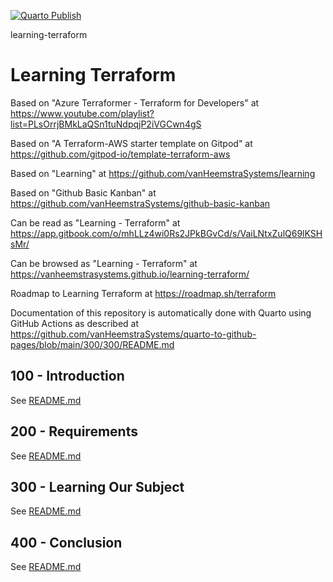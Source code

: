 [![Quarto Publish](https://github.com/vanHeemstraSystems/learning-terraform/actions/workflows/publish.yml/badge.svg)](https://github.com/vanHeemstraSystems/learning-terraform/actions/workflows/publish.yml)

learning-terraform
# Learning Terraform

Based on "Azure Terraformer - Terraform for Developers" at https://www.youtube.com/playlist?list=PLsOrrjBMkLaQSn1tuNdpqjP2iVGCwn4gS

Based on "A Terraform-AWS starter template on Gitpod" at https://github.com/gitpod-io/template-terraform-aws

Based on "Learning" at https://github.com/vanHeemstraSystems/learning

Based on "Github Basic Kanban" at https://github.com/vanHeemstraSystems/github-basic-kanban

Can be read as "Learning - Terraform" at https://app.gitbook.com/o/mhLLz4wi0Rs2JPkBGvCd/s/VaiLNtxZulQ69lKSHsMr/

Can be browsed as "Learning - Terraform" at https://vanheemstrasystems.github.io/learning-terraform/

Roadmap to Learning Terraform at https://roadmap.sh/terraform

Documentation of this repository is automatically done with Quarto using GitHub Actions as described at https://github.com/vanHeemstraSystems/quarto-to-github-pages/blob/main/300/300/README.md

## 100 - Introduction

See [README.md](./100/README.md)

## 200 - Requirements

See [README.md](./200/README.md)

## 300 - Learning Our Subject

See [README.md](./300/README.md)

## 400 - Conclusion

See [README.md](./400/README.md)
